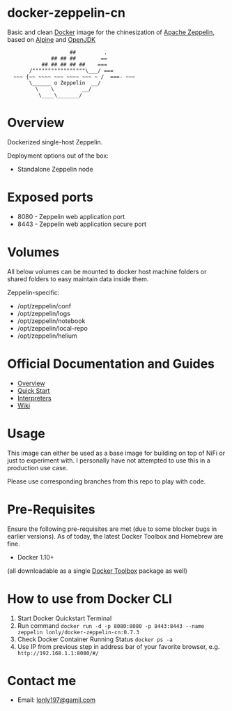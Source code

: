 # docker-zeppelin-cn

Basic and clean [Docker](https://www.docker.com/what-docker) image for the chinesization of [Apache Zeppelin](http://zeppelin.apache.org), based on [Alpine](http://alpinelinux.org) and [OpenJDK](http://openjdk.java.net)

                        ##         .
                  ## ## ##        ==
               ## ## ## ## ##    ===
           /"""""""""""""""""\___/ ===
      ~~~ {~~ ~~~~ ~~~ ~~~~ ~~~ ~ /  ===- ~~~
           \______ o Zeppelin  __/
             \    \         __/
              \____\_______/

# Overview

Dockerized single-host Zeppelin.

Deployment options out of the box:
- Standalone Zeppelin node

# Exposed ports

- 8080 - Zeppelin web application port
- 8443 - Zeppelin web application secure port

# Volumes

All below volumes can be mounted to docker host machine folders or shared folders to easy maintain data inside them. 

Zeppelin-specific:
- /opt/zeppelin/conf
- /opt/zeppelin/logs
- /opt/zeppelin/notebook
- /opt/zeppelin/local-repo
- /opt/zeppelin/helium

# Official Documentation and Guides

- [Overview](http://zeppelin.apache.org/docs/0.7.3)
- [Quick Start](http://zeppelin.apache.org/docs/0.7.3/install/install.html)
- [Interpreters](http://zeppelin.apache.org/docs/0.7.3/manual/interpreters.html)
- [Wiki](https://cwiki.apache.org/confluence/display/ZEPPELIN/Zeppelin+Home)

# Usage

This image can either be used as a base image for building on top of NiFi or just to experiment with. I personally have not attempted to use this in a production use case.

Please use corresponding branches from this repo to play with code.

# Pre-Requisites
Ensure the following pre-requisites are met (due to some blocker bugs in earlier versions). As of today, the latest Docker Toolbox and Homebrew are fine.

- Docker 1.10+

(all downloadable as a single [Docker Toolbox](https://www.docker.com/products/docker-toolbox) package as well)

# How to use from Docker CLI

1. Start Docker Quickstart Terminal
2. Run command  `docker run -d -p 8080:8080 -p 8443:8443 --name zeppelin lonly/docker-zeppelin-cn:0.7.3`
3. Check Docker Container Running Status  `docker ps -a`
4. Use IP from previous step in address bar of your favorite browser, e.g. ` http://192.168.1.1:8080/#/`

# Contact me

- Email: <lonly197@gamil.com>
